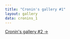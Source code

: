 ```yaml
---
title: "Cronin's gallery #1"
layout: gallery
data: cronins_1
---
```


[Cronin's gallery #2 ->](/pages/cronins_2.html)
